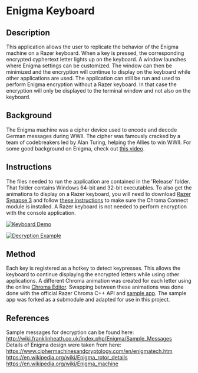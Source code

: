 # Enigma Keyboard

## Description
This application allows the user to replicate the behavior of the Enigma machine on a Razer keyboard. When a key is pressed, the corresponding encrypted cyphertext letter lights up on the keyboard. A window launches where Enigma settings can be customized. The window can then be minimized and the encryption will continue to display on the keyboard while other applications are used. The application can still be run and used to perform Enigma encryption without a Razer keyboard. In that case the encryption will only be displayed to the terminal window and not also on the keyboard. 

## Background
The Enigma machine was a cipher device used to encode and decode German messages during WWII. The cipher was famously cracked by a team of codebreakers led by Alan Turing, helping the Allies to win WWII. For some good background on Enigma, check out [this video](https://www.youtube.com/watch?v=G2_Q9FoD-oQ).

## Instructions
The files needed to run the application are contained in the 'Release' folder. That folder contains Windows 64-bit and 32-bit executables. To also get the animations to display on a Razer keyboard, you will need to download [Razer Synapse 3](https://www.razer.com/synapse-3) and follow [these instructions](https://mysupport.razer.com/app/answers/detail/a_id/1758/~/how-to-use-chroma-connect) to make sure the Chroma Connect module is installed. A Razer keyboard is not needed to perform encryption with the console application. 

[![Keyboard Demo](https://github.com/lienwyatt/Enigma-Keyboard/assets/31666811/2f66a08c-2e08-463f-9172-255f7b480b57)](https://youtu.be/S3wwKLhFq8w)


[![Decryption Example](https://github.com/lienwyatt/Enigma-Keyboard/assets/31666811/ccaaa3a3-f922-4f39-9044-3a5b2cb99743)](https://www.youtube.com/watch?v=jrvAljH7J1c)

## Method
Each key is registered as a hotkey to detect keypresses. This allows the keyboard to continue displaying the encrypted letters while using other applications. A different Chroma animation was created for each letter using the online [Chroma Editor](https://chroma.razer.com/ChromaEditor/). Swapping between these animations was done done with the official Razer Chroma C++ API and [sample app](https://github.com/razerofficial/CSDK_SampleApp). The sample app was forked as a submodule and adapted for use in this project. 

## References
Sample messages for decryption can be found here: \
http://wiki.franklinheath.co.uk/index.php/Enigma/Sample_Messages \
Details of Enigma design were taken from here: \
https://www.ciphermachinesandcryptology.com/en/enigmatech.htm \
https://en.wikipedia.org/wiki/Enigma_rotor_details \
https://en.wikipedia.org/wiki/Enigma_machine


